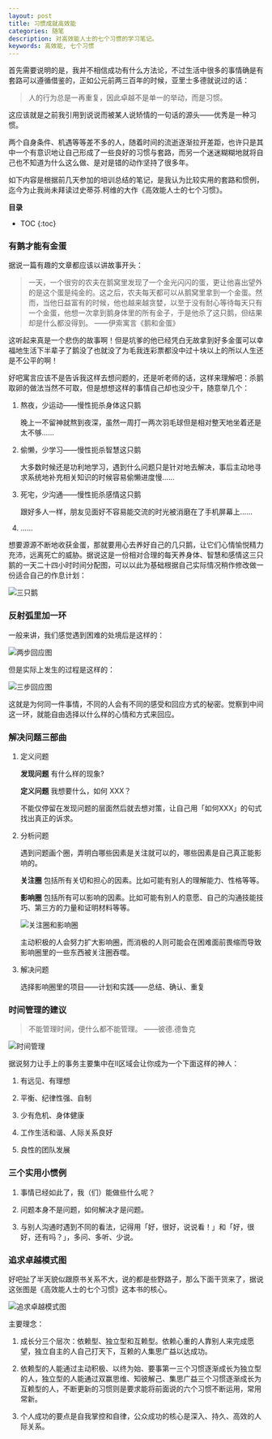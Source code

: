 ```yaml
---
layout: post
title: 习惯成就高效能
categories: 随笔
description: 对高效能人士的七个习惯的学习笔记。
keywords: 高效能, 七个习惯
---
```


首先需要说明的是，我并不相信成功有什么方法论，不过生活中很多的事情确是有套路可以遵循借鉴的，正如公元前两三百年的时候，亚里士多德就说过的话：

>人的行为总是一再重复，因此卓越不是单一的举动，而是习惯。

这应该就是之前我引用到说说而被某人说矫情的一句话的源头——优秀是一种习惯。

两个自身条件、机遇等等差不多的人，随着时间的流逝逐渐拉开差距，也许只是其中一个有意识地让自己形成了一些良好的习惯与套路，而另一个迷迷糊糊地就将自己也不知道为什么这么做、是对是错的动作坚持了很多年。

如下内容是根据前几天参加的培训总结的笔记，是我认为比较实用的套路和惯例，迄今为止我尚未拜读过史蒂芬.柯维的大作《高效能人士的七个习惯》。

**目录**

* TOC
{:toc}

### 有鹅才能有金蛋

据说一篇有趣的文章都应该以讲故事开头：

>一天，一个很穷的农夫在鹅窝里发现了一个金光闪闪的蛋，更让他喜出望外的是这个蛋是纯金的。这之后，农夫每天都可以从鹅窝里拿到一个金蛋。然而，当他日益富有的时候，他也越来越贪婪，以至于没有耐心等待每天只有一个金蛋，他想一次拿到鹅身体里的所有金子，于是他杀了这只鹅，但结果却是什么都没得到。  ——伊索寓言《鹅和金蛋》

这听起来真是一个悲伤的故事啊！但是坑爹的他已经凭白无故拿到好多金蛋可以幸福地生活下半辈子了鹅没了也就没了为毛我连彩票都没中过十块以上的所以人生还是不公平的啊！

好吧寓言应该不是告诉我这样去想问题的，还是听老师的话，这样来理解吧：杀鹅取卵的做法当然不可取，但是想想这样的事情自己却也没少干，随意举几个：

1. 熬夜，少运动——慢性扼杀身体这只鹅

   晚上一不留神就熬到夜深，虽然一周打一两次羽毛球但是相对整天地坐着还是太不够……

2. 偷懒，少学习——慢性扼杀智慧这只鹅

   大多数时候还是功利地学习，遇到什么问题只是针对地去解决，事后主动地寻求系统地补充相关知识的时候容易偷懒进度慢……

3. 死宅，少沟通——慢性扼杀感情这只鹅

   跟好多人一样，朋友见面好不容易能交流的时光被消磨在了手机屏幕上……

4. ……

想要源源不断地收获金蛋，那就要用心去养好自己的几只鹅，让它们心情愉悦精力充沛，远离死亡的威胁。据说这是一份相对合理的每天养身体、智慧和感情这三只鹅的一天二十四小时时间分配图，可以以此为基础根据自己实际情况稍作修改做一份适合自己的作息计划：

![三只鹅](/images/blog/three-gooses.png)

### 反射弧里加一环

一般来讲，我们感觉遇到困难的处境后是这样的：

![两步回应图](/images/blog/two-steps.png)

但是实际上发生的过程是这样的：

![三步回应图](/images/blog/three-steps.png)

这就是为何同一件事情，不同的人会有不同的感受和回应方式的秘密。觉察到中间这一环，就能自由选择以什么样的心情和方式来回应。

### 解决问题三部曲

1. 定义问题

   **发现问题** 有什么样的现象?

   **定义问题** 我想要什么，如何 XXX？

   不能仅停留在发现问题的层面然后就去想对策，让自己用「如何XXX」的句式找出真正的诉求。

2. 分析问题

   遇到问题画个圈，弄明白哪些因素是关注就可以的，哪些因素是自己真正能影响的。

   **关注圈** 包括所有关切和担心的因素。比如可能有别人的理解能力、性格等等。

   **影响圈** 包括所有可以影响的因素。比如可能有别人的意愿、自己的沟通技能技巧、第三方的力量和证明材料等等。

   ![关注圈和影响圈](/images/blog/two-circles.png)

   主动积极的人会努力扩大影响圈，而消极的人则可能会在困难面前畏缩而导致影响圈里的一些东西被关注圈吞噬。

3. 解决问题

   选择影响圈里的项目——计划和实践——总结、确认、重复

### 时间管理的建议

>不能管理时间，便什么都不能管理。 ——彼德.德鲁克

![时间管理](/images/blog/time-manage.png)

据说努力让手上的事务主要集中在II区域会让你成为一个下面这样的神人：

1. 有远见、有理想

2. 平衡、纪律性强、自制

3. 少有危机、身体健康

4. 工作生活和谐、人际关系良好

5. 良性的团队发展

### 三个实用小惯例

1. 事情已经如此了，我（们）能做些什么呢？

2. 问题本身不是问题，如何解决才是问题。

3. 与别人沟通时遇到不同的看法，记得用「好，很好，说说看！」和「好，很好，还有吗？」，多问、多听、少说。

### 追求卓越模式图

好吧扯了半天貌似跟原书关系不大，说的都是些野路子，那么下面干货来了，据说这张图是《高效能人士的七个习惯》这本书的核心。

![追求卓越模式图](/images/blog/excellence.png)

主要理念：

1. 成长分三个层次：依赖型、独立型和互赖型。依赖心重的人靠别人来完成愿望，独立自主的人自己打天下，互赖的人集思广益以达成功。

2. 依赖型的人能通过主动积极、以终为始、要事第一三个习惯逐渐成长为独立型的人，独立型的人能通过双赢思维、知彼解己、集思广益三个习惯逐渐成长为互赖型的人，不断更新的习惯则是要求能将前面说的六个习惯不断运用，常用常新。

3. 个人成功的要点是自我掌控和自律，公众成功的核心是深入、持久、高效的人际关系。